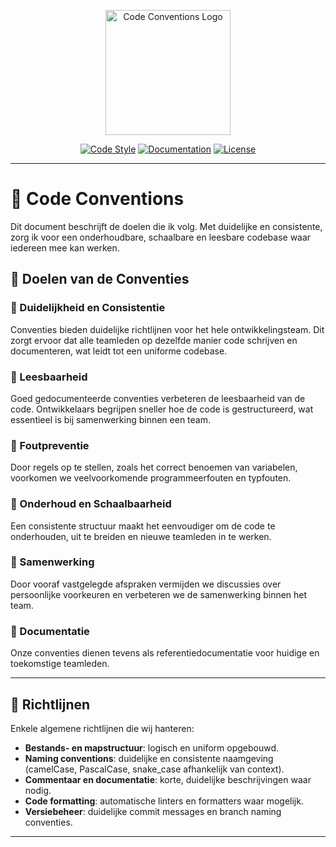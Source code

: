 <p align="center">
  <a href="#" target="_blank">
    <img src="https://img.icons8.com/external-flat-juicy-fish/344/external-code-coding-and-development-flat-flat-juicy-fish.png" width="200" alt="Code Conventions Logo">
  </a>
</p>

<p align="center">
  <a href="#"><img src="https://img.shields.io/badge/style-consistent-blue" alt="Code Style"></a>
  <a href="#"><img src="https://img.shields.io/badge/docs-up%20to%20date-green" alt="Documentation"></a>
  <a href="#"><img src="https://img.shields.io/badge/license-MIT-yellow" alt="License"></a>
</p>

---

# 📖 Code Conventions

Dit document beschrijft de doelen die ik volg. Met duidelijke en consistente, zorg ik voor een onderhoudbare, schaalbare en leesbare codebase waar iedereen mee kan werken.

## 🎯 Doelen van de Conventies

### 🔹 Duidelijkheid en Consistentie
Conventies bieden duidelijke richtlijnen voor het hele ontwikkelingsteam. Dit zorgt ervoor dat alle teamleden op dezelfde manier code schrijven en documenteren, wat leidt tot een uniforme codebase.

### 🔹 Leesbaarheid
Goed gedocumenteerde conventies verbeteren de leesbaarheid van de code. Ontwikkelaars begrijpen sneller hoe de code is gestructureerd, wat essentieel is bij samenwerking binnen een team.

### 🔹 Foutpreventie
Door regels op te stellen, zoals het correct benoemen van variabelen, voorkomen we veelvoorkomende programmeerfouten en typfouten.

### 🔹 Onderhoud en Schaalbaarheid
Een consistente structuur maakt het eenvoudiger om de code te onderhouden, uit te breiden en nieuwe teamleden in te werken.

### 🔹 Samenwerking
Door vooraf vastgelegde afspraken vermijden we discussies over persoonlijke voorkeuren en verbeteren we de samenwerking binnen het team.

### 🔹 Documentatie
Onze conventies dienen tevens als referentiedocumentatie voor huidige en toekomstige teamleden.

---

## 📌 Richtlijnen
Enkele algemene richtlijnen die wij hanteren:

- **Bestands- en mapstructuur**: logisch en uniform opgebouwd.
- **Naming conventions**: duidelijke en consistente naamgeving (camelCase, PascalCase, snake_case afhankelijk van context).
- **Commentaar en documentatie**: korte, duidelijke beschrijvingen waar nodig.
- **Code formatting**: automatische linters en formatters waar mogelijk.
- **Versiebeheer**: duidelijke commit messages en branch naming conventies.

---
